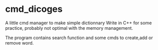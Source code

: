 # cmd_dicoges
A little cmd manager to make simple dictionnary
Write in C++ for some practice, probably not optimal with the memory management.

The program contains search function and some cmds to create,add or remove word.
